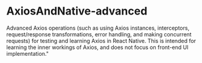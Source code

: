 # AxiosAndNative-advanced
Advanced Axios operations (such as using Axios instances, interceptors, request/response transformations, error handling, and making concurrent requests) for testing and learning Axios in React Native. This is intended for learning the inner workings of Axios, and does not focus on front-end UI implementation."
